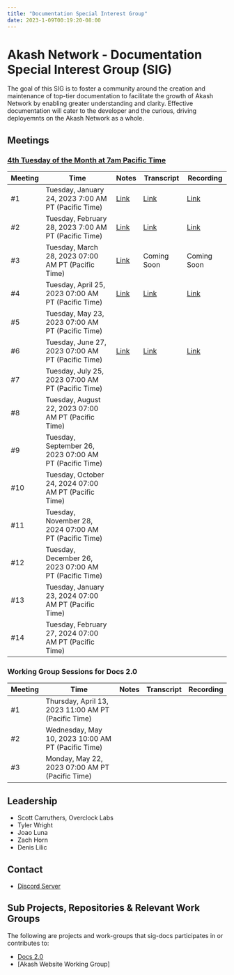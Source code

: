 ```yaml
---
title: "Documentation Special Interest Group"
date: 2023-1-09T00:19:20-08:00
---
```


# Akash Network - Documentation Special Interest Group (SIG)


The goal of this SIG is to foster a community around the creation and maintenance of top-tier documentation to facilitate the growth of Akash Network by enabling greater understanding and clarity. Effective documentation will cater to the developer and the curious, driving deployemnts on the Akash Network as a whole.

## Meetings

### [4th Tuesday of the Month at 7am Pacific Time](https://calendar.google.com/calendar/u/0?cid=Y18yNWU1ZTM3NDhlNGM0YWI3YTU1ZjQxZmJjNWViZWJjYzBhMDNiNDBmYjAyODc4NWYxNDE1OWJmYWViZWExMmUyQGdyb3VwLmNhbGVuZGFyLmdvb2dsZS5jb20)



| Meeting | Time | Notes | Transcript | Recording
| --- | --- | --- | --- | --- |
| #1 | Tuesday, January 24, 2023 7:00 AM PT (Pacific Time) | [Link](https://github.com/akash-network/community/blob/main/sig-documentation/meetings/001-2023-01-24) | [Link](https://github.com/akash-network/community/blob/main/sig-documentation/meetings/001-2023-01-24#transcript) | [Link](https://rccf7mccev5vmvdmjyn2hnc5udhro25ayfh5f4oltnmg7dow2ddq.arweave.net/iIRfsEIle1ZUbE4bo7RdoM8Xa6DBT9Lxy5tYb43W0Mc)
| #2 | Tuesday, February 28, 2023 7:00 AM PT (Pacific Time) | [Link](https://github.com/akash-network/community/blob/main/sig-documentation/meetings/002-2023-02-28) | [Link](https://github.com/akash-network/community/blob/main/sig-documentation/meetings/002-2023-02-28#transcript) | [Link](https://e2qlbmcrhw44upxtvl43fmnk3wbph47snbug2rpxszhakms63kfq.arweave.net/JqCwsFE9uco-86r5srGq3YLz8_JoaG1F95ZOBTJe2os)
| #3 | Tuesday, March 28, 2023 07:00 AM PT (Pacific Time) | [Link](https://github.com/akash-network/community/blob/main/sig-documentation/meetings/003-2023-03-28)   | Coming Soon  | Coming Soon
| #4 | Tuesday, April 25, 2023 07:00 AM PT (Pacific Time) | [Link](https://github.com/akash-network/community/blob/main/sig-documentation/meetings/004-2023-04-25)   | [Link](https://github.com/akash-network/community/blob/main/sig-documentation/meetings/004-2023-04-25#transcript)  | [Link](https://uufzzfzfy24kacwhpw5bcqsivzc3vul7awuzk7hn6y4a2gnbrola.arweave.net/pQuclyXGuKAKx326EUJIrkW60X8FqZV87fY4DRmhi5Y)
| #5 | Tuesday, May 23, 2023 07:00 AM PT (Pacific Time) |   |  |
| #6 | Tuesday, June 27, 2023 07:00 AM PT (Pacific Time) |[Link](https://github.com/akash-network/community/blob/main/sig-documentation/meetings/006-2023-06-27)  |[Link](https://github.com/akash-network/community/blob/main/sig-documentation/meetings/006-2023-06-27#transcript)  | [Link](https://jqtbpq377livrj4hbk4pw4vv2djrt3gmqxgs5zjwl7djg3lq4f5a.arweave.net/TCYXw3_60Vinhwq4-3K10NMZ7MyFzS7lNl_Gk21w4Xo)
| #7 | Tuesday, July 25, 2023 07:00 AM PT (Pacific Time) |   |  |
| #8 | Tuesday, August 22, 2023 07:00 AM PT (Pacific Time) |   |  |
| #9 | Tuesday, September 26, 2023 07:00 AM PT (Pacific Time) |   |  |
| #10 | Tuesday, October 24, 2024 07:00 AM PT (Pacific Time) |   |  |
| #11 | Tuesday, November 28, 2024 07:00 AM PT (Pacific Time) |   |  |
| #12 | Tuesday, December 26, 2023 07:00 AM PT (Pacific Time) |   |  |
| #13 | Tuesday, January 23, 2024 07:00 AM PT (Pacific Time) |   |  |
| #14 | Tuesday, February 27, 2024 07:00 AM PT (Pacific Time) |   |  |

### Working Group Sessions for Docs 2.0

| Meeting | Time | Notes | Transcript | Recording
| --- | --- | --- | --- | --- |
| #1 | Thursday, April 13, 2023 11:00 AM PT (Pacific Time) |   |  |
| #2 | Wednesday, May 10, 2023 10:00 AM PT (Pacific Time) |   |  |
| #3 | Monday, May 22, 2023 07:00 AM PT (Pacific Time) |   |  |
## Leadership

- Scott Carruthers, Overclock Labs
- Tyler Wright
- Joao Luna
- Zach Horn
- Denis Lilic

## Contact

- [Discord Server](https://discord.com/channels/747885925232672829/1062752266991456278/1065672265863286795)


## Sub Projects, Repositories & Relevant Work Groups

The following are projects and work-groups that sig-docs participates in or contributes to:

- [Docs 2.0](https://github.com/akash-network/community/blob/main/sig-documentation/documentation-structure)
- [Akash Website Working Group]

